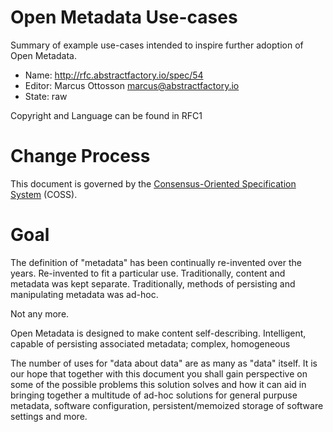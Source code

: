 # Open Metadata Use-cases

Summary of example use-cases intended to inspire further adoption of Open Metadata.

* Name: http://rfc.abstractfactory.io/spec/54
* Editor: Marcus Ottosson <marcus@abstractfactory.io>
* State: raw

Copyright and Language can be found in RFC1

# Change Process

This document is governed by the [Consensus-Oriented Specification System](http://www.digistan.org/spec:1/COSS) (COSS).

# Goal

The definition of "metadata" has been continually re-invented over the years. Re-invented to fit a particular use. Traditionally, content and metadata was kept separate. Traditionally, methods of persisting and manipulating metadata was ad-hoc.

Not any more.

Open Metadata is designed to make content self-describing. Intelligent, capable of persisting associated metadata; complex, homogeneous

The number of uses for "data about data" are as many as "data" itself. It is our hope that together with this document you shall gain perspective on some of the possible problems this solution solves and how it can aid in bringing together a multitude of ad-hoc solutions for general purpuse metadata, software configuration, persistent/memoized storage of software settings and more.